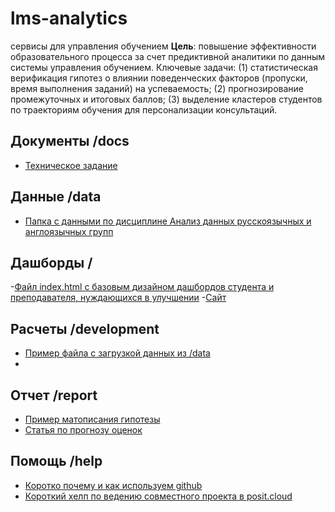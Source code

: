 # lms-analytics
сервисы для управления обучением
**Цель**: повышение эффективности образовательного процесса за счет предиктивной аналитики по данным системы управления обучением.  Ключевые задачи: (1) статистическая верификация гипотез о влиянии поведенческих факторов (пропуски, время выполнения заданий) на успеваемость; (2) прогнозирование промежуточных и итоговых баллов; (3) выделение кластеров студентов по траекториям обучения для персонализации консультаций. 


## Документы  /docs
- [Техническое задание](docs/Тех%20задание.txt)

## Данные  /data
- [Папка с данными по дисциплине Анализ данных русскоязычных и англоязычных групп](data/)

## Дашборды /
-[Файл index.html с базовым дизайном дашбордов студента и преподавателя, нуждающихся в улучшении](tree/dashboard)
-[Сайт](https://avladova.github.io/lms-analytics/)

## Расчеты /development
- [Пример файла с загрузкой данных из /data](development/baseline.R)
- 
## Отчет  /report
- [Пример матописания гипотезы](report/Пример%20матописания%20гипотезы.pdf)
- [Статья по прогнозу оценок](report/Статья%20прогноз%20академ%20риска.pdf)
  
## Помощь /help
- [Коротко почему и как используем github](help/githelp.txt)
- [Короткий хелп по ведению совместного проекта в posit.cloud](https://docs.posit.co/cloud/guide/projects/)
